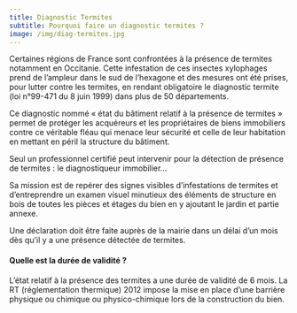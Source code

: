 ```yaml
---
title: Diagnostic Termites
subtitle: Pourquoi faire un diagnostic termites ?
image: /img/diag-termites.jpg
---
```

 
Certaines régions de France sont confrontées à la présence de termites notamment en Occitanie. Cette infestation de ces insectes xylophages prend de l’ampleur dans le sud de l’hexagone et des mesures ont été prises, pour lutter contre les termites, en rendant obligatoire le diagnostic termite (loi n°99-471 du 8 juin 1999) dans plus de 50 départements.
 
Ce diagnostic nommé « état du bâtiment relatif à la présence de termites » permet de protéger les acquéreurs et les propriétaires de biens immobiliers contre ce véritable fléau qui menace leur sécurité et celle de leur habitation en mettant en péril la structure du bâtiment.

Seul un professionnel certifié peut intervenir pour la détection de présence de termites : le diagnostiqueur immobilier…

Sa mission est de repérer des signes visibles d’infestations de termites et d’entreprendre un examen visuel minutieux des éléments de structure en bois de toutes les pièces et étages du bien en y ajoutant le jardin et partie annexe.

Une déclaration doit être faite auprès de la mairie dans un délai d’un mois dès qu’il y a une présence détectée de termites.

#### Quelle est la durée de validité ?
L’état relatif à la présence des termites a une durée de validité de 6 mois.
La RT (réglementation thermique) 2012 impose la mise en place d’une barrière physique ou chimique ou physico-chimique lors de la construction du bien.
